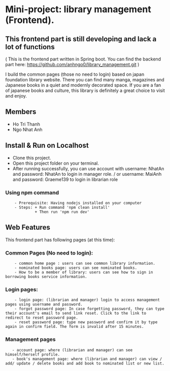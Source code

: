 # Mini-project: library management (Frontend).
## This frontend part is still developing and lack a lot of functions 
( This is the frontend part written in Spring boot. You can find the backend part here: <a>https://github.com/anhngo0/library_management.git</a> )

I build the common pages (those no need to login) based on japan foundation library website. There you can find many manga, magazines and Japanese books in a quiet and modernly decorated space. If you are a fan of japanese books and culture, this library is definitely a great choice to visit and enjoy.

## Members
-  Ho Tri Thanh
-  Ngo Nhat Anh

## Install & Run on Localhost
-  Clone this project.  
-  Open this project folder on your terminal.
-  After running successfully, you can use account with username: NhatAn and password: NhatAn to login in manager role. / or username: MaiAnh and password: Graeme139 to login in librarian role

### Using npm command
        - Prerequisite: Having nodejs installed on your computer
        - Steps: + Run command 'npm clean install'
                 + Then run 'npm run dev'

## Web Features
This frontend part has following pages (at this time):
### Common Pages (No need to login):
        - common home page : users can see common library information.
        - nominated books page: users can see nominated books.
        - How to be a member of library: users can see how to sign in borrowing books service information.
### Login pages:
        - login page: (librarian and manager) login to access management pages using username and password.
        - forgot password page: In case forgetting password, they can type their account's email to send link reset. Click to the link to redirect to reset password page.
        - reset password page: type new password and confirm it by type again in confirm field. The form is invalid after 15 minutes.
### Management pages
       - account page: where (librarian and manager) can see himself/herself profile. 
       - book's management page: where (librarian and manager) can view / add/ update / delete books and add book to nominated list or new list.
